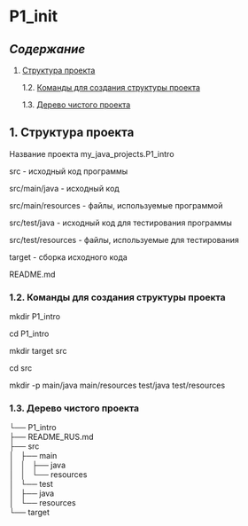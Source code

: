 # P1_init

## *Содержание*

1. [Структура проекта](#1)
   
   1.2. [Команды для создания структуры проекта](#12)
   
   1.3. [Дерево чистого проекта](#13)

## 1<a name="1"></a>. Структура проекта

Название проекта my_java_projects.P1_intro 

src - исходный код программы

src/main/java - исходный код

src/main/resources - файлы, используемые программой 

src/test/java - исходный код для тестирования программы 

src/test/resources - файлы, используемые для тестирования 

target - сборка исходного кода 

README.md

### 1.2. Команды для создания структуры проекта

<a name="12"></a>

mkdir P1_intro

cd P1_intro

mkdir target src

cd src

mkdir -p main/java main/resources test/java test/resources

### 1.3. Дерево чистого проекта

<a name="13"></a>

└── P1_intro\
    ├── README_RUS.md\
    ├── src\
    │   ├── main\
    │   │   ├── java\
    │   │   └── resources\
    │   └── test\
    │       ├── java\
    │       └── resources\
    └── target
